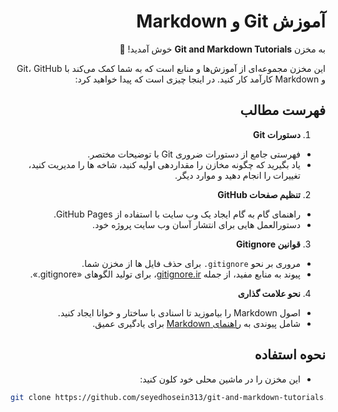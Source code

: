 <div dir="rtl">

# آموزش Git و Markdown

به مخزن **Git and Markdown Tutorials** خوش آمدید! 🎉

این مخزن مجموعه‌ای از آموزش‌ها و منابع است که به شما کمک می‌کند با Git، GitHub و Markdown کارآمد کار کنید. در اینجا چیزی است که پیدا خواهید کرد:

## فهرست مطالب
1. **دستورات Git**
 - فهرستی جامع از دستورات ضروری Git با توضیحات مختصر.
 - یاد بگیرید که چگونه مخازن را مقداردهی اولیه کنید، شاخه ها را مدیریت کنید، تغییرات را انجام دهید و موارد دیگر.

2. **تنظیم صفحات GitHub**
 - راهنمای گام به گام ایجاد یک وب سایت با استفاده از GitHub Pages.
 - دستورالعمل هایی برای انتشار آسان وب سایت پروژه خود.

3. **قوانین Gitignore**
 - مروری بر نحو `gitignore.` برای حذف فایل ها از مخزن شما.
 - پیوند به منابع مفید، از جمله [gitignore.ir](https://gitignore.ir)، برای تولید الگوهای «gitignore.».

4. **نحو علامت گذاری**
 - اصول Markdown را بیاموزید تا اسنادی با ساختار و خوانا ایجاد کنید.
 - شامل پیوندی به [راهنمای Markdown](https://markdownguide.org) برای یادگیری عمیق.

## نحوه استفاده
- این مخزن را در ماشین محلی خود کلون کنید:

</div>

  ```bash  
  git clone https://github.com/seyedhosein313/git-and-markdown-tutorials.git
